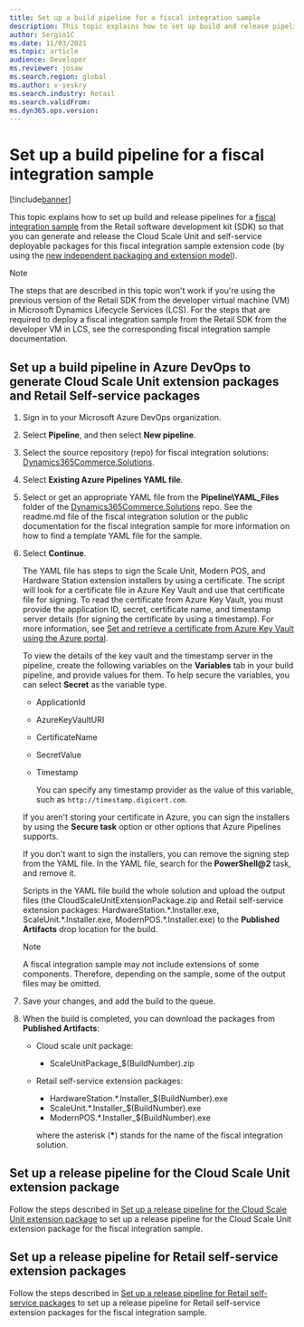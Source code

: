 ```yaml
---
title: Set up a build pipeline for a fiscal integration sample
description: This topic explains how to set up build and release pipelines for a fiscal integration sample so that you can generate and release the Cloud Scale Unit and self-service deployable packages for the sample code.
author: Sergio1C
ms.date: 11/03/2021
ms.topic: article
audience: Developer
ms.reviewer: josaw
ms.search.region: global
ms.author: v-seskry
ms.search.industry: Retail
ms.search.validFrom:
ms.dyn365.ops.version:
---
```


# Set up a build pipeline for a fiscal integration sample

[!include[banner](../includes/banner.md)]

This topic explains how to set up build and release pipelines for a [fiscal integration sample](fiscal-integration-for-retail-channel.md#fiscal-registration-process-and-fiscal-integration-samples-for-fiscal-devices) from the Retail software development kit (SDK) so that you can generate and release the Cloud Scale Unit and self-service deployable packages for this fiscal integration sample extension code (by using the [new independent packaging and extension model](../dev-itpro/build-pipeline.md)).

> [!NOTE]
> The steps that are described in this topic won't work if you're using the previous version of the Retail SDK from the developer virtual machine (VM) in Microsoft Dynamics Lifecycle Services (LCS). For the steps that are required to deploy a fiscal integration sample from the Retail SDK from the developer VM in LCS, see the corresponding fiscal integration sample documentation.

## Set up a build pipeline in Azure DevOps to generate Cloud Scale Unit extension packages and Retail Self-service packages

1. Sign in to your Microsoft Azure DevOps organization.
2. Select **Pipeline**, and then select **New pipeline**.
3. Select the source repository (repo) for fiscal integration solutions: [Dynamics365Commerce.Solutions](https://github.com/microsoft/Dynamics365Commerce.Solutions).
4. Select **Existing Azure Pipelines YAML file**.
5. Select or get an appropriate YAML file from the **Pipeline\\YAML_Files** folder of the [Dynamics365Commerce.Solutions](https://github.com/microsoft/Dynamics365Commerce.Solutions) repo. See the readme.md file of the fiscal integration solution or the public documentation for the fiscal integration sample for more information on how to find a template YAML file for the sample.
6. Select **Continue**.

    The YAML file has steps to sign the Scale Unit, Modern POS, and Hardware Station extension installers by using a certificate. The script will look for a certificate file in Azure Key Vault and use that certificate file for signing. To read the certificate from Azure Key Vault, you must provide the application ID, secret, certificate name, and timestamp server details (for signing the certificate by using a timestamp). For more information, see [Set and retrieve a certificate from Azure Key Vault using the Azure portal](/azure/key-vault/certificates/quick-create-portal).

    To view the details of the key vault and the timestamp server in the pipeline, create the following variables on the **Variables** tab in your build pipeline, and provide values for them. To help secure the variables, you can select **Secret** as the variable type.

    - ApplicationId
    - AzureKeyVaultURI
    - CertificateName
    - SecretValue
    - Timestamp

        You can specify any timestamp provider as the value of this variable, such as `http://timestamp.digicert.com`.

    If you aren't storing your certificate in Azure, you can sign the installers by using the **Secure task** option or other options that Azure Pipelines supports.

    If you don't want to sign the installers, you can remove the signing step from the YAML file. In the YAML file, search for the **PowerShell\@2** task, and remove it.

    Scripts in the YAML file build the whole solution and upload the output files (the CloudScaleUnitExtensionPackage.zip and Retail self-service extension packages: HardwareStation.\*.Installer.exe, ScaleUnit.\*.Installer.exe, ModernPOS.\*.Installer.exe) to the **Published Artifacts** drop location for the build.

    > [!NOTE]
    > A fiscal integration sample may not include extensions of some components. Therefore, depending on the sample, some of the output files may be omitted.

7. Save your changes, and add the build to the queue.
8. When the build is completed, you can download the packages from **Published Artifacts**:

    - Cloud scale unit package:
        - ScaleUnitPackage_$(BuildNumber).zip

    - Retail self-service extension packages:
         - HardwareStation.\*.Installer_$(BuildNumber).exe
         - ScaleUnit.\*.Installer_$(BuildNumber).exe
         - ModernPOS.\*.Installer_$(BuildNumber).exe
         
         where the asterisk (**\***) stands for the name of the fiscal integration solution.

## Set up a release pipeline for the Cloud Scale Unit extension package

Follow the steps described in [Set up a release pipeline for the Cloud Scale Unit extension package](../dev-itpro/build-pipeline.md#set-up-a-release-pipeline-for-the-cloud-scale-unit-extension-package) to set up a release pipeline for the Cloud Scale Unit extension package for the fiscal integration sample.

## Set up a release pipeline for Retail self-service extension packages

Follow the steps described in [Set up a release pipeline for Retail self-service packages](../../commerce/dev-itpro/build-pipeline.md#set-up-a-release-pipeline-for-retail-self-service-packages) to set up a release pipeline for Retail self-service extension packages for the fiscal integration sample.
